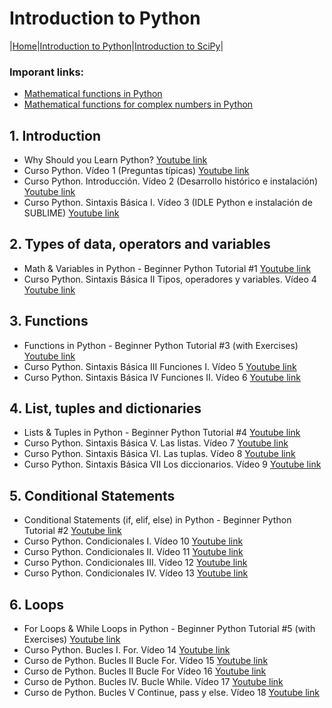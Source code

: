 # Introduction to Python

|[Home](/index.md)|[Introduction to Python](/Python.md)|[Introduction to SciPy](/SciPy.md)|

### Imporant links:
* [Mathematical functions in Python](https://docs.python.org/3/library/math.html#module-math)
* [Mathematical functions for complex numbers in Python](https://docs.python.org/3/library/cmath.html#module-cmath)

## 1. Introduction
* Why Should you Learn Python?
[Youtube link](https://www.youtube.com/watch?v=RJL6Y761TNE&list=PLFCB5Dp81iNVoB_eWmDB1nEusSCurrsac&index=1)
* Curso Python. Vídeo 1 (Preguntas típicas)
[Youtube link](https://www.youtube.com/watch?v=G2FCfQj-9ig&list=PLU8oAlHdN5BlvPxziopYZRd55pdqFwkeS&index=1)
* Curso Python. Introducción. Vídeo 2 (Desarrollo histórico e instalación)
[Youtube link](https://www.youtube.com/watch?v=9ojhJsXNWCI&list=PLU8oAlHdN5BlvPxziopYZRd55pdqFwkeS&index=2)
* Curso Python. Sintaxis Básica I. Vídeo 3 (IDLE Python e instalación de SUBLIME)
[Youtube link](https://www.youtube.com/watch?v=yppT6GPZMyo&list=PLU8oAlHdN5BlvPxziopYZRd55pdqFwkeS&index=4&t=0s)

## 2. Types of data, operators and variables
* Math & Variables in Python - Beginner Python Tutorial #1
[Youtube link](https://www.youtube.com/watch?v=XM0CtrJYM2A&list=PLFCB5Dp81iNVoB_eWmDB1nEusSCurrsac&index=2)
* Curso Python. Sintaxis Básica II Tipos, operadores y variables. Vídeo 4
[Youtube link](https://www.youtube.com/watch?v=u4I9PqhqCo8&list=PLU8oAlHdN5BlvPxziopYZRd55pdqFwkeS&index=4)

## 3. Functions
* Functions in Python - Beginner Python Tutorial #3 (with Exercises)
[Youtube link](https://www.youtube.com/watch?v=5U95tRdYySA&list=PLFCB5Dp81iNVoB_eWmDB1nEusSCurrsac&index=5)
* Curso Python. Sintaxis Básica III Funciones I. Vídeo 5
[Youtube link](https://www.youtube.com/watch?v=VY448UWAQ_0&list=PLU8oAlHdN5BlvPxziopYZRd55pdqFwkeS&index=5)
* Curso Python. Sintaxis Básica IV Funciones II. Vídeo 6
[Youtube link](https://www.youtube.com/watch?v=vawEHhV_HFA&list=PLU8oAlHdN5BlvPxziopYZRd55pdqFwkeS&index=6)

## 4. List, tuples and dictionaries
* Lists & Tuples in Python - Beginner Python Tutorial #4
[Youtube link](https://www.youtube.com/watch?v=_zFI6ytHHdY&list=PLFCB5Dp81iNVoB_eWmDB1nEusSCurrsac&index=6)
* Curso Python. Sintaxis Básica V. Las listas. Vídeo 7
[Youtube link](https://www.youtube.com/watch?v=Q8hugySbLQQ&list=PLU8oAlHdN5BlvPxziopYZRd55pdqFwkeS&index=7)
* Curso Python. Sintaxis Básica VI. Las tuplas. Vídeo 8
[Youtube link](https://www.youtube.com/watch?v=Ufqh8aoR9hE&list=PLU8oAlHdN5BlvPxziopYZRd55pdqFwkeS&index=8)
* Curso Python. Sintaxis Básica VII Los diccionarios. Vídeo 9
[Youtube link](https://www.youtube.com/watch?v=2OmgHl8lp0I&list=PLU8oAlHdN5BlvPxziopYZRd55pdqFwkeS&index=9)

## 5. Conditional Statements
* Conditional Statements (if, elif, else) in Python - Beginner Python Tutorial #2
[Youtube link](https://www.youtube.com/watch?v=vsVGPcfxEiA&list=PLFCB5Dp81iNVoB_eWmDB1nEusSCurrsac&index=4)
* Curso Python. Condicionales I. Vídeo 10
[Youtube link](https://www.youtube.com/watch?v=iV-4F0jGWak&list=PLU8oAlHdN5BlvPxziopYZRd55pdqFwkeS&index=10)
* Curso Python. Condicionales II. Vídeo 11
[Youtube link](https://www.youtube.com/watch?v=cf7o4s9nFu8&list=PLU8oAlHdN5BlvPxziopYZRd55pdqFwkeS&index=11)
* Curso Python. Condicionales III. Vídeo 12
[Youtube link](https://www.youtube.com/watch?v=qxgEolsC6rg&list=PLU8oAlHdN5BlvPxziopYZRd55pdqFwkeS&index=12)
* Curso Python. Condicionales IV. Vídeo 13
[Youtube link](https://www.youtube.com/watch?v=rDGsWYnQEJY&list=PLU8oAlHdN5BlvPxziopYZRd55pdqFwkeS&index=13)

## 6. Loops
* For Loops & While Loops in Python - Beginner Python Tutorial #5 (with Exercises)
[Youtube link](https://www.youtube.com/watch?v=WPF5M_Ic6Fc&list=PLFCB5Dp81iNVoB_eWmDB1nEusSCurrsac&index=7)
* Curso Python. Bucles I. For. Vídeo 14
[Youtube link](https://www.youtube.com/watch?v=GQGhU1526Oo&list=PLU8oAlHdN5BlvPxziopYZRd55pdqFwkeS&index=14)
* Curso de Python. Bucles II Bucle For. Vídeo 15
[Youtube link](https://www.youtube.com/watch?v=D416qOEDrhI&list=PLU8oAlHdN5BlvPxziopYZRd55pdqFwkeS&index=15)
* Curso de Python. Bucles II Bucle For Vídeo 16
[Youtube link](https://www.youtube.com/watch?v=KFz-mXB7qVI&list=PLU8oAlHdN5BlvPxziopYZRd55pdqFwkeS&index=16)
* Curso de Python. Bucles IV. Bucle While. Vídeo 17
[Youtube link](https://www.youtube.com/watch?v=UfUM6uzl5SM&list=PLU8oAlHdN5BlvPxziopYZRd55pdqFwkeS&index=17)
* Curso de Python. Bucles V Continue, pass y else. Vídeo 18
[Youtube link](https://www.youtube.com/watch?v=c8WCRTU4udo&list=PLU8oAlHdN5BlvPxziopYZRd55pdqFwkeS&index=18)
